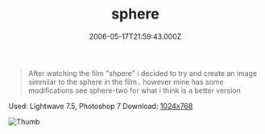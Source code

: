 ﻿---
coverImage: /images/fallback-post-header.png
date: '2006-05-17T21:59:43.000Z'
tags: []
title: sphere
oldUrl: /art/sphere
---

> After watching the film "shpere" i decided to try and create an image simmilar to the sphere in the film.. however mine has some modifications see sphere-two for what i think is a better version

Used: Lightwave 7.5, Photoshop 7
Download: [1024x768](https://www.mikecann.blog/Images/Art-Full/sphere.jpg)

![Thumb](https://www.mikecann.blog/Images/Art-Thumbs/sphere.gif "Thumb")
